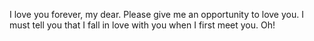 I love you forever, my dear.
Please give me an opportunity to love you.
I must tell you that I fall in love with you when I first meet you.
Oh!
